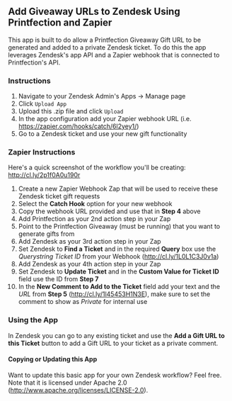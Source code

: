 ## Add Giveaway URLs to Zendesk Using Printfection and Zapier

This app is built to do allow a Printfection Giveaway Gift URL to be generated and added to a private Zendesk ticket. To do this the app leverages Zendesk's app API and a Zapier webhook that is connected to Printfection's API.

### Instructions

1. Navigate to your Zendesk Admin's Apps -> Manage page
2. Click `Upload App`
3. Upload this .zip file and click `Upload`
4. In the app configuration add your Zapier webhook URL (i.e. https://zapier.com/hooks/catch/6l2yey1/)
8. Go to a Zendesk ticket and use your new gift functionality

### Zapier Instructions

Here's a quick screenshot of the workflow you'll be creating: http://cl.ly/2p1f0A0u190r

1. Create a new Zapier Webhook Zap that will be used to receive these Zendesk ticket gift requests
2. Select the **Catch Hook** option for your new webhook
3. Copy the webhook URL provided and use that in **Step 4** above
4. Add Printfection as your 2nd action step in your Zap
5. Point to the Printfection Giveaway (must be running) that you want to generate gifts from
6. Add Zendesk as your 3rd action step in your Zap
7. Set Zendesk to **Find a Ticket** and in the required **Query** box use the _Querystring Ticket ID_ from your Webhook (http://cl.ly/1L0L1C3J0v1a)
8. Add Zendesk as your 4th action step in your Zap
9. Set Zendesk to **Update Ticket** and in the **Custom Value for Ticket ID** field use the ID from **Step 7**
10. In the **New Comment to Add to the Ticket** field add your text and the _URL_ from **Step 5** (http://cl.ly/1l45453H1N3E), make sure to set the comment to show as _Private_ for internal use

### Using the App

In Zendesk you can go to any existing ticket and use the **Add a Gift URL to this Ticket** button to add a Gift URL to your ticket as a private comment.

#### Copying or Updating this App

Want to update this basic app for your own Zendesk workflow? Feel free. Note that it is licensed under Apache 2.0 (http://www.apache.org/licenses/LICENSE-2.0).